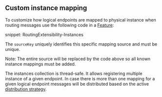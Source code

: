 ## Custom instance mapping

To customize how logical endpoints are mapped to physical instance when routing messages use the following code in a [Feature](/nservicebus/pipeline/features.md):

snippet: RoutingExtensibility-Instances

The `sourceKey` uniquely identifies this specific mapping source and must be unique.

Note: The entire source will be replaced by the code above so all known instance mappings must be added.

The instances collection is thread-safe. It allows registering multiple instance of a given endpoint. In case there is more than one mapping for a given logical endpoint messages will be distributed based on the active [distribution strategy](/transports/msmq/sender-side-distribution#mapping-physical-endpoint-instances-message-distribution).